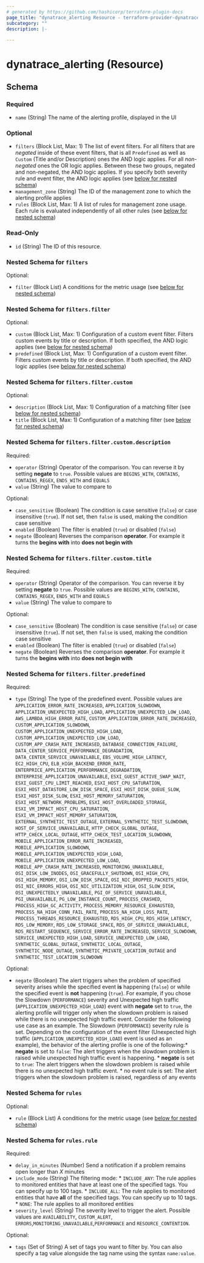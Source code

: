 ```yaml
---
# generated by https://github.com/hashicorp/terraform-plugin-docs
page_title: "dynatrace_alerting Resource - terraform-provider-dynatrace"
subcategory: ""
description: |-
  
---
```


# dynatrace_alerting (Resource)





<!-- schema generated by tfplugindocs -->
## Schema

### Required

- `name` (String) The name of the alerting profile, displayed in the UI

### Optional

- `filters` (Block List, Max: 1) The list of event filters.  For all filters that are *negated* inside of these event filters, that is all `Predefined` as well as `Custom` (Title and/or Description) ones the AND logic applies. For all *non-negated* ones the OR logic applies. Between these two groups, negated and non-negated, the AND logic applies.  If you specify both severity rule and event filter, the AND logic applies (see [below for nested schema](#nestedblock--filters))
- `management_zone` (String) The ID of the management zone to which the alerting profile applies
- `rules` (Block List, Max: 1) A list of rules for management zone usage.  Each rule is evaluated independently of all other rules (see [below for nested schema](#nestedblock--rules))

### Read-Only

- `id` (String) The ID of this resource.

<a id="nestedblock--filters"></a>
### Nested Schema for `filters`

Optional:

- `filter` (Block List) A conditions for the metric usage (see [below for nested schema](#nestedblock--filters--filter))

<a id="nestedblock--filters--filter"></a>
### Nested Schema for `filters.filter`

Optional:

- `custom` (Block List, Max: 1) Configuration of a custom event filter. Filters custom events by title or description. If both specified, the AND logic applies (see [below for nested schema](#nestedblock--filters--filter--custom))
- `predefined` (Block List, Max: 1) Configuration of a custom event filter. Filters custom events by title or description. If both specified, the AND logic applies (see [below for nested schema](#nestedblock--filters--filter--predefined))

<a id="nestedblock--filters--filter--custom"></a>
### Nested Schema for `filters.filter.custom`

Optional:

- `description` (Block List, Max: 1) Configuration of a matching filter (see [below for nested schema](#nestedblock--filters--filter--custom--description))
- `title` (Block List, Max: 1) Configuration of a matching filter (see [below for nested schema](#nestedblock--filters--filter--custom--title))

<a id="nestedblock--filters--filter--custom--description"></a>
### Nested Schema for `filters.filter.custom.description`

Required:

- `operator` (String) Operator of the comparison.   You can reverse it by setting **negate** to `true`. Possible values are `BEGINS_WITH`, `CONTAINS`, `CONTAINS_REGEX`, `ENDS_WITH` and `EQUALS`
- `value` (String) The value to compare to

Optional:

- `case_sensitive` (Boolean) The condition is case sensitive (`false`) or case insensitive (`true`).   If not set, then `false` is used, making the condition case sensitive
- `enabled` (Boolean) The filter is enabled (`true`) or disabled (`false`)
- `negate` (Boolean) Reverses the comparison **operator**. For example it turns the **begins with** into **does not begin with**


<a id="nestedblock--filters--filter--custom--title"></a>
### Nested Schema for `filters.filter.custom.title`

Required:

- `operator` (String) Operator of the comparison.   You can reverse it by setting **negate** to `true`. Possible values are `BEGINS_WITH`, `CONTAINS`, `CONTAINS_REGEX`, `ENDS_WITH` and `EQUALS`
- `value` (String) The value to compare to

Optional:

- `case_sensitive` (Boolean) The condition is case sensitive (`false`) or case insensitive (`true`).   If not set, then `false` is used, making the condition case sensitive
- `enabled` (Boolean) The filter is enabled (`true`) or disabled (`false`)
- `negate` (Boolean) Reverses the comparison **operator**. For example it turns the **begins with** into **does not begin with**



<a id="nestedblock--filters--filter--predefined"></a>
### Nested Schema for `filters.filter.predefined`

Required:

- `type` (String) The type of the predefined event. Possible values are `APPLICATION_ERROR_RATE_INCREASED`, `APPLICATION_SLOWDOWN`, `APPLICATION_UNEXPECTED_HIGH_LOAD`, `APPLICATION_UNEXPECTED_LOW_LOAD`, `AWS_LAMBDA_HIGH_ERROR_RATE`, `CUSTOM_APPLICATION_ERROR_RATE_INCREASED`, `CUSTOM_APPLICATION_SLOWDOWN`, `CUSTOM_APPLICATION_UNEXPECTED_HIGH_LOAD`, `CUSTOM_APPLICATION_UNEXPECTED_LOW_LOAD`, `CUSTOM_APP_CRASH_RATE_INCREASED`, `DATABASE_CONNECTION_FAILURE`, `DATA_CENTER_SERVICE_PERFORMANCE_DEGRADATION`, `DATA_CENTER_SERVICE_UNAVAILABLE`, `EBS_VOLUME_HIGH_LATENCY`, `EC2_HIGH_CPU`, `ELB_HIGH_BACKEND_ERROR_RATE`, `ENTERPRICE_APPLICATION_PERFORMANCE_DEGRADATION`, `ENTERPRISE_APPLICATION_UNAVAILABLE`, `ESXI_GUEST_ACTIVE_SWAP_WAIT`, `ESXI_GUEST_CPU_LIMIT_REACHED`, `ESXI_HOST_CPU_SATURATION`, `ESXI_HOST_DATASTORE_LOW_DISK_SPACE`, `ESXI_HOST_DISK_QUEUE_SLOW`, `ESXI_HOST_DISK_SLOW`, `ESXI_HOST_MEMORY_SATURATION`, `ESXI_HOST_NETWORK_PROBLEMS`, `ESXI_HOST_OVERLOADED_STORAGE`, `ESXI_VM_IMPACT_HOST_CPU_SATURATION`, `ESXI_VM_IMPACT_HOST_MEMORY_SATURATION`, `EXTERNAL_SYNTHETIC_TEST_OUTAGE`, `EXTERNAL_SYNTHETIC_TEST_SLOWDOWN`, `HOST_OF_SERVICE_UNAVAILABLE`, `HTTP_CHECK_GLOBAL_OUTAGE`, `HTTP_CHECK_LOCAL_OUTAGE`, `HTTP_CHECK_TEST_LOCATION_SLOWDOWN`, `MOBILE_APPLICATION_ERROR_RATE_INCREASED`, `MOBILE_APPLICATION_SLOWDOWN`, `MOBILE_APPLICATION_UNEXPECTED_HIGH_LOAD`, `MOBILE_APPLICATION_UNEXPECTED_LOW_LOAD`, `MOBILE_APP_CRASH_RATE_INCREASED`, `MONITORING_UNAVAILABLE`, `OSI_DISK_LOW_INODES`, `OSI_GRACEFULLY_SHUTDOWN`, `OSI_HIGH_CPU`, `OSI_HIGH_MEMORY`, `OSI_LOW_DISK_SPACE`, `OSI_NIC_DROPPED_PACKETS_HIGH`, `OSI_NIC_ERRORS_HIGH`, `OSI_NIC_UTILIZATION_HIGH`, `OSI_SLOW_DISK`, `OSI_UNEXPECTEDLY_UNAVAILABLE`, `PGI_OF_SERVICE_UNAVAILABLE`, `PGI_UNAVAILABLE`, `PG_LOW_INSTANCE_COUNT`, `PROCESS_CRASHED`, `PROCESS_HIGH_GC_ACTIVITY`, `PROCESS_MEMORY_RESOURCE_EXHAUSTED`, `PROCESS_NA_HIGH_CONN_FAIL_RATE`, `PROCESS_NA_HIGH_LOSS_RATE`, `PROCESS_THREADS_RESOURCE_EXHAUSTED`, `RDS_HIGH_CPU`, `RDS_HIGH_LATENCY`, `RDS_LOW_MEMORY`, `RDS_LOW_STORAGE_SPACE`, `RDS_OF_SERVICE_UNAVAILABLE`, `RDS_RESTART_SEQUENCE`, `SERVICE_ERROR_RATE_INCREASED`, `SERVICE_SLOWDOWN`, `SERVICE_UNEXPECTED_HIGH_LOAD`, `SERVICE_UNEXPECTED_LOW_LOAD`, `SYNTHETIC_GLOBAL_OUTAGE`, `SYNTHETIC_LOCAL_OUTAGE`, `SYNTHETIC_NODE_OUTAGE`, `SYNTHETIC_PRIVATE_LOCATION_OUTAGE` and `SYNTHETIC_TEST_LOCATION_SLOWDOWN`

Optional:

- `negate` (Boolean) The alert triggers when the problem of specified severity arises while the specified event **is** happening (`false`) or while the specified event is **not** happening (`true`).   For example, if you chose the Slowdown (`PERFORMANCE`) severity and Unexpected high traffic (`APPLICATION_UNEXPECTED_HIGH_LOAD`) event with **negate** set to `true`, the alerting profile will trigger only when the slowdown problem is raised while there is no unexpected high traffic event.  Consider the following use case as an example. The Slowdown (`PERFORMANCE`) severity rule is set. Depending on the configuration of the event filter (Unexpected high traffic (`APPLICATION_UNEXPECTED_HIGH_LOAD`) event is used as an example), the behavior of the alerting profile is one of the following:* **negate** is set to `false`: The alert triggers when the slowdown problem is raised while unexpected high traffic event is happening.  * **negate** is set to `true`: The alert triggers when the slowdown problem is raised while there is no unexpected high traffic event.  * no event rule is set: The alert triggers when the slowdown problem is raised, regardless of any events




<a id="nestedblock--rules"></a>
### Nested Schema for `rules`

Optional:

- `rule` (Block List) A conditions for the metric usage (see [below for nested schema](#nestedblock--rules--rule))

<a id="nestedblock--rules--rule"></a>
### Nested Schema for `rules.rule`

Required:

- `delay_in_minutes` (Number) Send a notification if a problem remains open longer than *X* minutes
- `include_mode` (String) The filtering mode:  * `INCLUDE_ANY`: The rule applies to monitored entities that have at least one of the specified tags. You can specify up to 100 tags.  * `INCLUDE_ALL`: The rule applies to monitored entities that have **all** of the specified tags. You can specify up to 10 tags.  * `NONE`: The rule applies to all monitored entities
- `severity_level` (String) The severity level to trigger the alert. Possible values are `AVAILABILITY`,	`CUSTOM_ALERT`,	`ERRORS`,`MONITORING_UNAVAILABLE`,`PERFORMANCE` and `RESOURCE_CONTENTION`.

Optional:

- `tags` (Set of String) A set of tags you want to filter by. You can also specify a tag value alongside the tag name using the syntax `name:value`.


